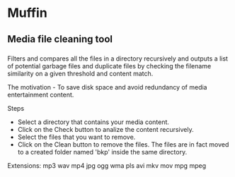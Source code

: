 # Muffin 
## Media file cleaning tool 

### 
Filters and compares all the files in a directory recursively and outputs a list of potential garbage files and duplicate files by checking the filename similarity on a given threshold and content match.

The motivation - To save disk space and avoid redundancy of media entertainment content.

Steps
- Select a directory that contains your media content.
- Click on the Check button to analize the content recursively.
- Select the files that you want to remove.
- Click on the Clean button to remove the files. The files are in fact moved to a created folder named 'bkp' inside the same directory.

Extensions: mp3 wav mp4 jpg ogg wma pls avi mkv mov mpg mpeg
